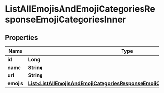 

# ListAllEmojisAndEmojiCategoriesResponseEmojiCategoriesInner


## Properties

| Name | Type | Description | Notes |
|------------ | ------------- | ------------- | -------------|
|**id** | **Long** |  |  [optional] |
|**name** | **String** |  |  [optional] |
|**url** | **String** |  |  [optional] |
|**emojis** | [**List&lt;ListAllEmojisAndEmojiCategoriesResponseEmojiCategoriesInnerEmojisInner&gt;**](ListAllEmojisAndEmojiCategoriesResponseEmojiCategoriesInnerEmojisInner.md) |  |  [optional] |



